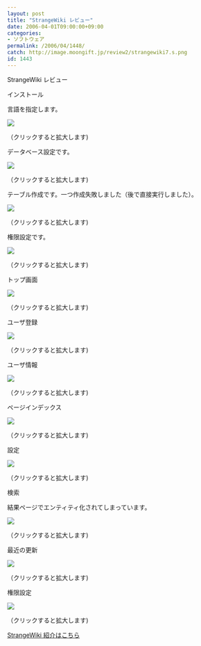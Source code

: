 ```yaml
---
layout: post
title: "StrangeWiki レビュー"
date: 2006-04-01T09:00:00+09:00
categories:
- ソフトウェア
permalink: /2006/04/1448/
catch: http://image.moongift.jp/review2/strangewiki7.s.png
id: 1443
---
```

StrangeWiki レビュー  
<!--more-->

インストール

  

言語を指定します。

  

[![](http://image.moongift.jp/review2/strangewiki1.s.png)](http://image.moongift.jp/review2/strangewiki1.png)  
  
（クリックすると拡大します)

  

データベース設定です。

  

[![](http://image.moongift.jp/review2/strangewiki2.s.png)](http://image.moongift.jp/review2/strangewiki2.png)  
  
（クリックすると拡大します)

  

テーブル作成です。一つ作成失敗しました（後で直接実行しました）。

  

[![](http://image.moongift.jp/review2/strangewiki3.s.png)](http://image.moongift.jp/review2/strangewiki3.png)  
  
（クリックすると拡大します)

  

権限設定です。

  

[![](http://image.moongift.jp/review2/strangewiki4.s.png)](http://image.moongift.jp/review2/strangewiki4.png)  
  
（クリックすると拡大します)

  

トップ画面

  

[![](http://image.moongift.jp/review2/strangewiki5.s.png)](http://image.moongift.jp/review2/strangewiki5.png)  
  
（クリックすると拡大します)

  

ユーザ登録

  

[![](http://image.moongift.jp/review2/strangewiki6.s.png)](http://image.moongift.jp/review2/strangewiki6.png)  
  
（クリックすると拡大します)

  

ユーザ情報

  

[![](http://image.moongift.jp/review2/strangewiki7.s.png)](http://image.moongift.jp/review2/strangewiki7.png)  
  
（クリックすると拡大します)

  

ページインデックス

  

[![](http://image.moongift.jp/review2/strangewiki8.s.png)](http://image.moongift.jp/review2/strangewiki8.png)  
  
（クリックすると拡大します)

  

設定

  

[![](http://image.moongift.jp/review2/strangewiki7.s.png)](http://image.moongift.jp/review2/strangewiki7.png)  
  
（クリックすると拡大します)

  

検索

  

結果ページでエンティティ化されてしまっています。

  

[![](http://image.moongift.jp/review2/strangewiki10.s.png)](http://image.moongift.jp/review2/strangewiki10.png)  
  
（クリックすると拡大します)

  

最近の更新

  

[![](http://image.moongift.jp/review2/strangewiki9.s.png)](http://image.moongift.jp/review2/strangewiki9.png)  
  
（クリックすると拡大します)

  

権限設定

  

[![](http://image.moongift.jp/review2/strangewiki11.s.png)](http://image.moongift.jp/review2/strangewiki11.png)  
  
（クリックすると拡大します)

  

[StrangeWiki 紹介はこちら](http://oss.moongift.jp/intro/i-1447.html)

